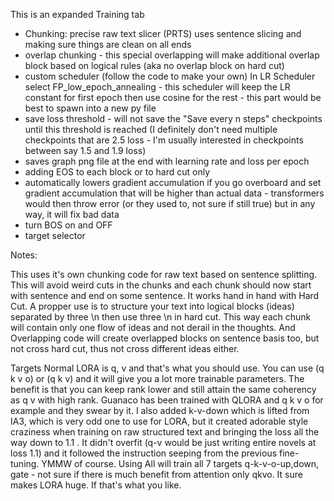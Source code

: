 This is an expanded Training tab


- Chunking: precise raw text slicer (PRTS) uses sentence slicing and making sure things are clean on all ends
- overlap chunking - this special overlapping will make additional overlap block based on logical rules (aka no overlap block on hard cut)
- custom scheduler (follow the code to make your own) In LR Scheduler select FP_low_epoch_annealing - this scheduler will keep the LR constant for first epoch then use cosine for the rest - this part would be best to spawn into a new py file
- save loss threshold - will not save the "Save every n steps" checkpoints until this threshold is reached (I definitely don't need multiple checkpoints that are 2.5 loss - I'm usually interested in checkpoints between say 1.5 and 1.9 loss)
- saves graph png file at the end with learning rate and loss per epoch
- adding EOS to each block or to hard cut only
- automatically lowers gradient accumulation if you go overboard and set gradient accumulation that will be higher than actual data - transformers would then throw error (or they used to, not sure if still true) but in any way, it will fix bad data
- turn BOS on and OFF
- target selector

Notes:

This uses it's own chunking code for raw text based on sentence splitting. This will avoid weird cuts in the chunks and each chunk should now start with sentence and end on some sentence. It works hand in hand with Hard Cut.
A propper use is to structure your text into logical blocks (ideas) separated by three \n then use three \n in hard cut.
This way each chunk will contain only one flow of ideas and not derail in the thoughts. 
And Overlapping code will create overlapped blocks on sentence basis too, but not cross hard cut, thus not cross different ideas either. 

Targets
Normal LORA is q, v and that's what you should use.
You can use (q k v o) or (q k v) and it will give you a lot more trainable parameters. The benefit is that you can keep rank lower and still attain the same coherency as q v with high rank. Guanaco has been trained with QLORA and q k v o for example and they swear by it.
I also added k-v-down which is lifted from IA3, which is very odd one to use for LORA, but it created adorable style craziness when training on raw structured text and bringing the loss all the way down to 1.1 . It didn't overfit (q-v would be just writing entire novels at loss 1.1) and it followed the instruction seeping from the previous fine-tuning. YMMW of course.
Using All will train all 7 targets q-k-v-o-up,down, gate - not sure if there is much benefit from attention only qkvo. It sure makes LORA huge. If that's what you like.
